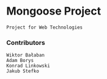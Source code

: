 # Mongoose Project
```
Project for Web Technologies
```

### Contributors
```
Wiktor Bałaban
Adam Borys
Konrad Linkowski
Jakub Stefko
```
